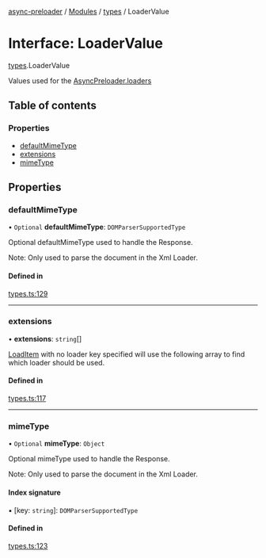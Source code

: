 [async-preloader](../README.md) / [Modules](../modules.md) / [types](../modules/types.md) / LoaderValue

# Interface: LoaderValue

[types](../modules/types.md).LoaderValue

Values used for the [AsyncPreloader.loaders](../classes/index.AsyncPreloader.md#loaders)

## Table of contents

### Properties

- [defaultMimeType](types.LoaderValue.md#defaultmimetype)
- [extensions](types.LoaderValue.md#extensions)
- [mimeType](types.LoaderValue.md#mimetype)

## Properties

### defaultMimeType

• `Optional` **defaultMimeType**: `DOMParserSupportedType`

Optional defaultMimeType used to handle the Response.

Note: Only used to parse the document in the Xml Loader.

#### Defined in

[types.ts:129](https://github.com/dmnsgn/async-preloader/blob/be46c7d/src/types.ts#L129)

___

### extensions

• **extensions**: `string`[]

[LoadItem](types.LoadItem.md) with no loader key specified will use the following array to find which loader should be used.

#### Defined in

[types.ts:117](https://github.com/dmnsgn/async-preloader/blob/be46c7d/src/types.ts#L117)

___

### mimeType

• `Optional` **mimeType**: `Object`

Optional mimeType used to handle the Response.

Note: Only used to parse the document in the Xml Loader.

#### Index signature

▪ [key: `string`]: `DOMParserSupportedType`

#### Defined in

[types.ts:123](https://github.com/dmnsgn/async-preloader/blob/be46c7d/src/types.ts#L123)
